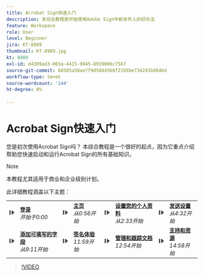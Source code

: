 ```yaml
---
title: Acrobat Sign快速入门
description: 本综合教程是开始使用Adobe Sign中新发件人的好办法
feature: Workspace
role: User
level: Beginner
jira: KT-8989
thumbnail: KT-8989.jpg
kt: 8989
exl-id: d4309ad3-003a-4415-9845-8919006c7567
source-git-commit: 68305a58ae7f9d5844568f2195be734245b8846d
workflow-type: tm+mt
source-wordcount: '144'
ht-degree: 0%

---
```


# Acrobat Sign快速入门

您是初次使用Acrobat Sign吗？ 本综合教程是一个很好的起点，因为它重点介绍帮助您快速启动和运行Acrobat Sign的所有基础知识。

>[!NOTE]
>
>本教程尤其适用于商业和企业级别计划。

此详细教程涵盖以下主题：

<table style="table-layout:auto">
<tr>
  <td>
    <a href="https://video.tv.adobe.com/v/3454393?quality=12&learn=on&hidetitle=true&captions=chi_hans">
      <img alt="快进图像" src="../assets/Stepforward_18.png" />
    </a>
  </td>
  <td>
     <a href="https://video.tv.adobe.com/v/3454393?quality=12&learn=on&hidetitle=true&captions=chi_hans"><strong>登录</strong></a>
         <br>
        <em>开始于0:00</em>
    </td>
     <td>
    <a href="https://video.tv.adobe.com/v/3454393?quality=12&learn=on&hidetitle=true&t=56&captions=chi_hans">
      <img alt="快进图像" src="../assets/Stepforward_18.png" />
    </a>
  </td>
  <td>
     <a href="https://video.tv.adobe.com/v/3454393?quality=12&learn=on&hidetitle=true&t=56&captions=chi_hans"><strong>主页</strong></a>
         <br>
        <em>从0:56开始</em>
    </td>
    <td>
    <a href="https://video.tv.adobe.com/v/3454393?quality=12&learn=on&hidetitle=true&t=153&captions=chi_hans">
      <img alt="快进图像" src="../assets/Stepforward_18.png" />
    </a>
  </td>
  <td>
     <a href="https://video.tv.adobe.com/v/3454393/?quality=12&learn=on&hidetitle=true&t=153&captions=chi_hans"><strong>设置您的个人资料</strong></a>
        <br>
        <em>从2:33开始</em>
    </td>
    <td>
    <a href="https://video.tv.adobe.com/v/3454393?quality=12&learn=on&hidetitle=true&t=272&captions=chi_hans">
      <img alt="快进图像" src="../assets/Stepforward_18.png" />
    </a>
  </td>
  <td>
     <a href="https://video.tv.adobe.com/v/3454393?quality=12&learn=on&hidetitle=true&t=272&captions=chi_hans"><strong>发送设置</strong></a>
        <br>
        <em>从4:32开始</em>
    </td>
  </tr>
  <tr>
    <td>
    <a href="https://video.tv.adobe.com/v/3454393?quality=12&learn=on&hidetitle=true&t=551&captions=chi_hans">
      <img alt="快进图像" src="../assets/Stepforward_18.png" />
    </a>
  </td>
  <td>
     <a href="https://video.tv.adobe.com/v/3454393?quality=12&learn=on&hidetitle=true&t=551&captions=chi_hans"><strong>添加可填写的字段</strong></a>
         <br>
        <em>从9:11开始</em>
    </td>
    <td>
    <a href="https://video.tv.adobe.com/v/3454393?quality=12&learn=on&hidetitle=true&t=719&captions=chi_hans">
      <img alt="快进图像" src="../assets/Stepforward_18.png" />
    </a>
  </td>
  <td>
     <a href="https://video.tv.adobe.com/v/3454393?quality=12&learn=on&hidetitle=true&t=719&captions=chi_hans"><strong>签名体验</strong></a>
        <br>
        <em>11:59开始</em>
    </td>
    <td>
    <a href="https://video.tv.adobe.com/v/3454393?quality=12&learn=on&hidetitle=true&t=774&captions=chi_hans">
      <img alt="快进图像" src="../assets/Stepforward_18.png" />
    </a>
  </td>
  <td>
     <a href="https://video.tv.adobe.com/v/3454393?quality=12&learn=on&hidetitle=true&t=774&captions=chi_hans"><strong>管理和跟踪文档</strong></a>
        <br>
        <em>12:54开始</em>
    </td>
    <td>
    <a href="https://video.tv.adobe.com/v/3454393?quality=12&learn=on&hidetitle=true&t=898&captions=chi_hans">
      <img alt="快进图像" src="../assets/Stepforward_18.png" />
    </a>
  </td>
  <td>
     <a href="https://video.tv.adobe.com/v/3454393/?quality=12&learn=on&hidetitle=true&t=898&captions=chi_hans"><strong>支持和资源</strong></a>
        <br>
        <em>14:58开始</em>
    </td>
  </tr>
  </table>

>[!VIDEO](https://video.tv.adobe.com/v/3454393?quality=12&learn=on&hidetitle=true&captions=chi_hans)
